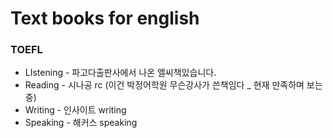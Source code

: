 # Text books for english

### TOEFL

* LIstening - 파고다출판사에서 나온 엘씨책있습니다.
* Reading - 시나공 rc \(이건 박정어학원 무슨강사가 쓴책임다 \_ 현재 만족하며 보는중\)
* Writing - 인사이트 writing
* Speaking - 해커스 speaking






